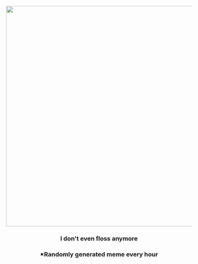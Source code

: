 <p align="center">
        <img src="https://i.redd.it/ijs45q8e6ht91.png" width="600" height="600">
        </p>
        <h3 align="center">I don't even floss anymore</h3>
        <h3 align="center">*Randomly generated meme every hour</h3>
    